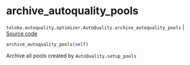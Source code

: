 # archive_autoquality_pools
`toloka.autoquality.optimizer.AutoQuality.archive_autoquality_pools` | [Source code](https://github.com/Toloka/toloka-kit/blob/v1.1.3/src/autoquality/optimizer.py#L434)

```python
archive_autoquality_pools(self)
```

Archive all pools created by `AutoQuality.setup_pools`

